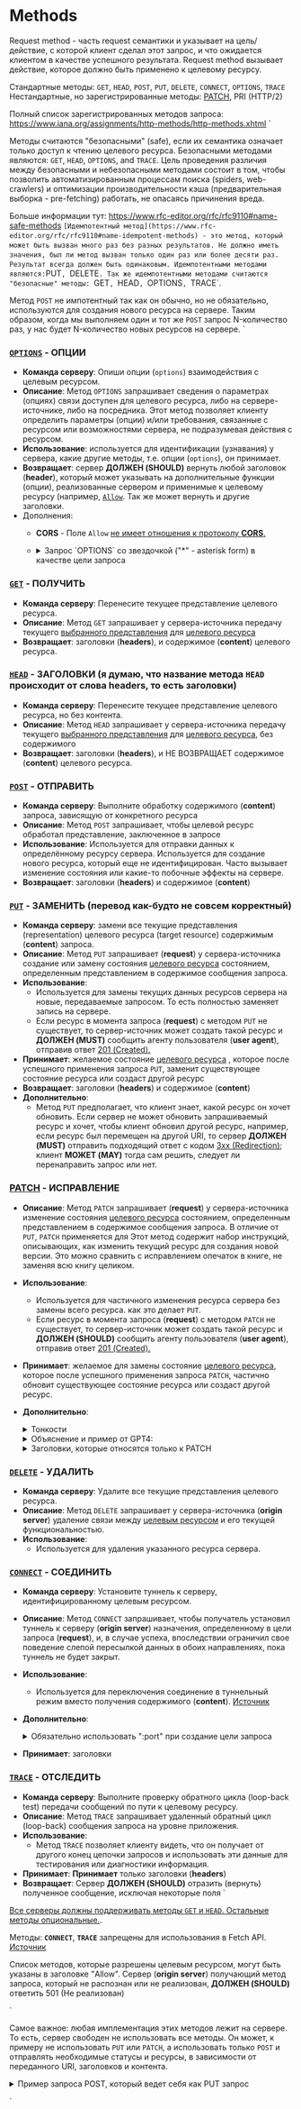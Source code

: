 # Methods

Request method - часть request семантики и указывает на цель/действие, с которой клиент сделал этот запрос, и что ожидается клиентом в качестве успешного результата.
Request method вызывает действие, которое должно быть применено к целевому ресурсу.

Стандартные методы: `GET`, `HEAD`, `POST`, `PUT`, `DELETE`, `CONNECT`, `OPTIONS`, `TRACE`
Нестандартные, но зарегистрированные методы: [PATCH](https://www.rfc-editor.org/rfc/rfc5789), PRI (HTTP/2)

Полный список зарегистрированных методов запроса: https://www.iana.org/assignments/http-methods/http-methods.xhtml
`

Методы считаются "безопасными" (safe), если их семантика означает только доступ к чтению целевого ресурса. Безопасными методами являются: `GET`, `HEAD`, `OPTIONS`, and `TRACE`.
Цель проведения различия между безопасными и небезопасными методами состоит в том, чтобы позволить автоматизированным процессам поиска (spiders, web-crawlers) и оптимизации производительности кэша (предварительная выборка - pre-fetching) работать, не опасаясь причинения вреда.

Больше информации тут: https://www.rfc-editor.org/rfc/rfc9110#name-safe-methods
`
[Идемпотентный метод](https://www.rfc-editor.org/rfc/rfc9110#name-idempotent-methods) - это метод, который может быть вызван много раз без разных результатов. Не должно иметь значения, был ли метод вызван только один раз или более десяти раз. Результат всегда должен быть одинаковым.
Идемпотентными методами являются: `PUT`, `DELETE`. Так же идемпотентными методами считаются "безопасные" методы: `GET`, `HEAD`, `OPTIONS`, `TRACE`.

Метод `POST` не импотентный так как он обычно, но не обязательно, используются для создания нового ресурса на сервере. Таким образом, когда мы выполняем один и тот же `POST` запрос N-количество раз, у нас будет N-количество новых ресурсов на сервере.
`

### [`OPTIONS`](https://www.rfc-editor.org/rfc/rfc9110#section-9.3.7) - ОПЦИИ
- **Команда серверу**: Опиши опции (`options`) взаимодействия с целевым ресурсом.
- **Описание**: Метод `OPTIONS` запрашивает сведения о параметрах (опциях) связи доступен для целевого ресурса, либо на сервере-источнике, либо на посредника. Этот метод позволяет клиенту определить параметры (опции) и/или требования, связанные с ресурсом или возможностями сервера, не подразумевая действия с ресурсом.
- **Использование**: используется для идентификации (узнавания) у сервера, какие другие методы, т.е. опции (`options`), он принимает.
- **Возвращает**: сервер **ДОЛЖЕН (SHOULD)** вернуть любой заголовок (**header**), который может указывать на дополнительные функции (опции), реализованные сервером и применимые к целевому ресурсу (например, [`Allow`](https://www.rfc-editor.org/rfc/rfc9110#field.allow). Так же может вернуть и другие заголовки.
- Дополнения:
  - **CORS** - Поле `Allow` [не имеет отношения к протоколу **CORS**. ](https://fetch.spec.whatwg.org/#http-access-control-allow-methods)
  - <details><summary>Запрос `OPTIONS` со звездочкой  ("*" - asterisk form) в качестве цели запроса</summary>
    <p>

      Запрос `OPTIONS` со звездочкой ("*" - asterisk form) в качестве цели запроса ([Раздел 7.1](https://www.rfc-editor.org/rfc/rfc9110#target.resource)) применяется к серверу в целом, а не к специфического ресурса.
      Если целью запроса не является ("*" - asterisk form), применяется запрос `OPTIONS` к опциям, которые доступны при общении с целевым ресурсом
      Источник: https://www.rfc-editor.org/rfc/rfc9110#section-9.3.7-2

      Не работает в **Fetch API**.
      Источники:
      - https://stackoverflow.com/a/75835604/14615230
      - https://github.com/whatwg/fetch/issues/1622

    </p>
    </details>



### [`GET`](https://www.rfc-editor.org/rfc/rfc9110#section-9.3.1) - ПОЛУЧИТЬ
- **Команда серверу**: Перенесите текущее представление целевого ресурса.
- **Описание**: Метод `GET` запрашивает у сервера-источника передачу текущего [выбранного представления](https://www.rfc-editor.org/rfc/rfc9110#selected.representation) для [целевого ресурса](https://www.rfc-editor.org/rfc/rfc9110#target.resource)
- **Возвращает**: заголовки (**headers**), и содержимое (**content**) целевого ресурса.

### [`HEAD`](https://www.rfc-editor.org/rfc/rfc9110#section-9.3.2) - ЗАГОЛОВКИ (я думаю, что название метода `HEAD` происходит от слова headers, то есть заголовки)
- **Команда серверу**: Перенесите текущее представление целевого ресурса, но без контента.
- **Описание**: Метод `HEAD` запрашивает у сервера-источника передачу текущего [выбранного представления](https://www.rfc-editor.org/rfc/rfc9110#selected.representation) для [целевого ресурса](https://www.rfc-editor.org/rfc/rfc9110#target.resource), без содержимого
- **Возвращает**: заголовки (**headers**), и НЕ ВОЗВРАЩАЕТ содержимое (**content**) целевого ресурса.

### [`POST`](https://www.rfc-editor.org/rfc/rfc9110#section-9.3.3) - ОТПРАВИТЬ
- **Команда серверу**: Выполните обработку содержимого (**content**) запроса, зависящую от конкретного ресурса
- **Описание**: Метод `POST` запрашивает, чтобы целевой ресурс обработал представление, заключенное в запросе
- **Использование**: Используется для отправки данных к определённому ресурсу сервера. Используется для создание нового ресурса, который еще не идентифицирован. Часто вызывает изменение состояния или какие-то побочные эффекты на сервере.
- **Возвращает**: заголовки (**headers**) и содержимое (**content**)

### [`PUT`](https://www.rfc-editor.org/rfc/rfc9110#section-9.3.4) - ЗАМЕНИТЬ (перевод как-будто не совсем корректный)
- **Команда серверу**: замени все текущие представления (representation) целевого ресурса (target resource) содержимым (**content**) запроса.
- **Описание**: Метод `PUT` запрашивает (**request**) у сервера-источника создание или замену состояния [целевого ресурса](https://www.rfc-editor.org/rfc/rfc9110#target.resource) состоянием, определенным представлением в содержимое сообщения запроса.
- **Использование**:
  - Используется для замены текущих данных ресурсов сервера на новые, передаваемые запросом. То есть полностью заменяет запись на сервере.
  - Если ресурс в момента запроса (**request**) с методом `PUT` не существует, то сервер-источник может создать такой ресурс и **ДОЛЖЕН (MUST)** сообщить агенту пользователя (**user agent**), отправив ответ [201 (Created).](https://www.rfc-editor.org/rfc/rfc9110#status.201)
- **Принимает**: желаемое состояние [целевого ресурса](https://www.rfc-editor.org/rfc/rfc9110#target.resource) , которое после успешного применения запроса `PUT`, заменит существующее состояние ресурса или создаст другой ресурс
- **Возвращает**: заголовки (**headers**) и содержимое (**content**)
- **Дополнительно**:
  - Метод `PUT` предполагает, что клиент знает, какой ресурс он хочет обновить. Если сервер не может обновить запрашиваемый ресурс и хочет, чтобы клиент обновил другой ресурс, например, если ресурс был перемещен на другой URI, то сервер **ДОЛЖЕН (MUST)** отправить подходящий ответ с кодом [3xx (Redirection)](https://www.rfc-editor.org/rfc/rfc9110#section-15.4); клиент **МОЖЕТ (MAY)** тогда сам решить, следует ли перенаправить запрос или нет.


### [PATCH](https://www.rfc-editor.org/rfc/rfc5789#section-2) - ИСПРАВЛЕНИЕ
- **Описание**: Метод `PATCH` запрашивает (**request**) у сервера-источника изменение состояния [целевого ресурса](https://www.rfc-editor.org/rfc/rfc9110#target.resource) состоянием, определенным представлением в содержимое сообщения запроса. В отличие от `PUT`, `PATCH` применяется для  Этот метод содержит набор инструкций, описывающих, как изменить текущий ресурс для создания новой версии. Это можно сравнить с исправлением опечаток в книге, не заменяя всю книгу целиком.
- **Использование**:
  - Используется для частичного изменения ресурса сервера без замены всего ресурса. как это делает `PUT`.
  - Если ресурс в момента запроса (**request**) с методом `PATCH` не существует, то сервер-источник может создать такой ресурс и **ДОЛЖЕН (SHOULD)** сообщить агенту пользователя (**user agent**), отправив ответ [201 (Created).](https://www.rfc-editor.org/rfc/rfc9110#status.201)
 - **Принимает**: желаемое для замены состояние [целевого ресурса](https://www.rfc-editor.org/rfc/rfc9110#target.resource), которое после успешного применения запроса `PATCH`, частично обновит существующее состояние ресурса или создаст другой ресурс.
- **Дополнительно**:
  <details><summary>Тонкости</summary>
  <p>
  Clients need to choose when to use `PATCH` rather than `PUT`.  For
  example, if the patch document size is larger than the size of the
  new resource data that would be used in a `PUT`, then it might make
  sense to use `PUT` instead of `PATCH`.  A comparison to `POST` is even more
  difficult, because `POST` is used in widely varying ways and can
  encompass `PUT` and `PATCH`-like operations if the server chooses.  If
  the operation does not modify the resource identified by the Request-
  URI in a predictable way, `POST` should be considered instead of `PATCH`
  or `PUT`.

  Источник: https://www.rfc-editor.org/rfc/rfc5789#:~:text=Clients%20need%20to%20choose%20when,or%20PUT.
  </p>
  </details>
  <details><summary>Объяснение и пример от GPT4:</summary>
  <p>

  - `PUT`: Этот метод используется для полной замены ресурса на сервере. Если вы отправляете `PUT`-запрос, то вы предоставляете обновленную версию ресурса, которая полностью заменит текущую версию на сервере. Это похоже на то, как если бы вы заменили старую книгу на полке новым изданием.
  - `PATCH`: В отличие от `PUT`, `PATCH` применяется для частичного обновления ресурса. Этот метод содержит набор инструкций, описывающих, как изменить текущий ресурс для создания новой версии. Это можно сравнить с исправлением опечаток в книге, не заменяя всю книгу целиком.

  </p>
  </details>
  <details><summary>Заголовки, которые относятся только к PATCH</summary>
  <p>
  **[Accept-Patch](https://www.rfc-editor.org/rfc/rfc5789#section-3.1)** - Определяет принятые форматы исправлений для документов. Должен отправляться вместе с ответом (**response**) при вызове запроса с методом **`OPTIONS`**

  </p>
  </details>

### [`DELETE`](https://www.rfc-editor.org/rfc/rfc9110#section-9.3.5) - УДАЛИТЬ
- **Команда серверу**: Удалите все текущие представления целевого ресурса.
- **Описание**: Метод `DELETE` запрашивает у сервера-источника  (**origin server**) удаление связи между [целевым ресурсом](https://www.rfc-editor.org/rfc/rfc9110#target.resource) и его текущей функциональностью.
- **Использование**:
  - Используется для удаления указанного ресурса сервера.

### [`CONNECT`](https://www.rfc-editor.org/rfc/rfc9110#section-9.3.6) - СОЕДИНИТЬ
- **Команда серверу**: Установите туннель к серверу, идентифицированному целевым ресурсом.
- **Описание**: Метод `CONNECT` запрашивает, чтобы получатель установил туннель к серверу (**origin server**) назначения, определенному в цели запроса (**request**), и, в случае успеха, впоследствии ограничил свое поведение слепой пересылкой данных в обоих направлениях, пока туннель не будет закрыт.
- **Использование**:
  - Используется для переключения соединение в туннельный режим вместо получения содержимого (**content**). [Источник](https://www.rfc-editor.org/rfc/rfc9110#section-6.4.1-7)
- **Дополнительно**:
  <details><summary>Обязательно использовать ":port" при создание цели запроса</summary>
  <p>

  `CONNECT` uses a special form of request target, unique to this method, consisting of only the host and port number of the tunnel destination, separated by a colon. There is no default port; a client MUST send the port number even if the `CONNECT` request is based on a URI reference that contains an authority component with an elided port ([Section 4.1](https://www.rfc-editor.org/rfc/rfc9110#uri.references)). For example,

    `CONNECT` server.example.com:80 HTTP/1.1
    Host: server.example.com

    A server MUST reject a `CONNECT` request that targets an empty or invalid port number, typically by responding with a 400 (Bad Request) status code

  </p>
  </details>
- **Принимает**: заголовки

### [`TRACE`](https://www.rfc-editor.org/rfc/rfc9110#section-9.3.8) - ОТСЛЕДИТЬ
- **Команда серверу**: Выполните проверку обратного цикла (loop-back test) передачи сообщений по пути к целевому ресурсу.
- **Описание**: Метод `TRACE` запрашивает удаленный обратный цикл (loop-back) сообщения запроса на уровне приложения.
- **Использование**:
  - Метод `TRACE` позволяет клиенту видеть, что он получает от другого конец цепочки запросов и использовать эти данные для тестирования или диагностики информация.
- **Принимает**: **Принимает** только заголовки (**headers**)
- **Возвращает**: Сервер **ДОЛЖЕН (SHOULD)** отразить (вернуть) полученное сообщение, исключая некоторые поля
 `

[Все серверы должны поддерживать методы `GET` и `HEAD`. Остальные методы опциональные.](https://www.rfc-editor.org/rfc/rfc9110#section-9.1-9).

Методы: **`CONNECT`**, **`TRACE`** запрещены для использования в Fetch API. [Источник](https://fetch.spec.whatwg.org/#:~:text=A%20forbidden%20method,[HTTPVERBSEC3])

Список методов, которые разрешены целевым ресурсом, могут быть указаны в заголовке "Allow". Сервер (**origin server**) получающий метод запроса, который не распознан или не реализован, **ДОЛЖЕН (SHOULD)** ответить 501 (Не реализован)

`

Самое важное: любая имплементация этих методов лежит на сервере. То есть, сервер свободен не использовать все методы. Он может, к примеру не использовать `PUT` или `PATCH`, а использовать только `POST` и отправлять необходимые статусы и ресурсы, в зависимости от переданного URI, заголовков и контента.

<details><summary>Пример запроса POST, который ведет себя как PUT запрос</summary>
<p>

Используется GitHub для обновления настроек репозитория.

![Method POST as PUT - github example headers (screenshot)](../assets/methods/post-as-put-github-example-headers.png)
![Method POST as PUT - github example body (screenshot)](../assets/methods/post-as-put-github-example-body.png)

Мне не очень понятно зачем они так сделали. Надо будет изучить.

</p>
</details>

`

<!-- TODO: Разобраться как правильно и лучше называть поля сообщения - заголовок (header - так принято в **Fetch API**) или поле (field). Встретил так же такое: [Request header field](https://www.rfc-editor.org/rfc/rfc9110#name-request-context-fields). -->
